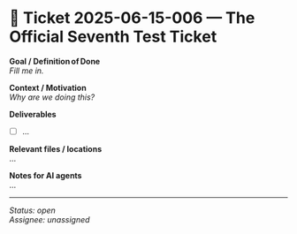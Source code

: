 # 🚧  Ticket 2025-06-15-006 — The Official Seventh Test Ticket

**Goal / Definition of Done**  
_Fill me in._

**Context / Motivation**  
_Why are we doing this?_

**Deliverables**  
- [ ] …

**Relevant files / locations**  
…

**Notes for AI agents**  
…

---

_Status: open_  
_Assignee: unassigned_
